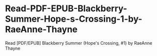 # Read-PDF-EPUB-Blackberry-Summer-Hope-s-Crossing-1-by-RaeAnne-Thayne
Read [PDF/EPUB] Blackberry Summer (Hope's Crossing, #1) by RaeAnne Thayne
